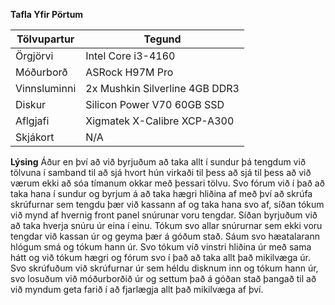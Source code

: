**Tafla Yfir Pörtum** 

**Tölvupartur** | **Tegund**
--- | --- 
Örgjörvi | Intel Core i3-4160
Móðurborð | ASRock H97M Pro
Vinnsluminni | 2x Mushkin Silverline 4GB DDR3
Diskur | Silicon Power V70 60GB SSD
Aflgjafi | Xigmatek X-Calibre XCP-A300
Skjákort | N/A


**Lýsing**
Áður en því að við byrjuðum að taka allt í sundur þá tengdum við tölvuna í samband til að sjá hvort hún virkaði til þess að sjá til þess að við værum ekki að sóa tímanum okkar með þessari tölvu. Svo fórum við í það að taka hana í sundur og byrjum á að taka hægri hliðina af með því að skrúfa skrúfurnar sem tengdu þær við kassann af og taka hana svo af, síðan tókum við mynd af hvernig front panel snúrunar voru tengdar. Síðan byrjuðum við að taka hverja snúru úr eina í einu. Tókum svo allar snúrurnar sem ekki voru tengdar við kassan úr og geyma þær á góðum stað. Sáum svo hæatalarann hlógum smá og tókum hann úr. Svo tókum við vinstri hliðina úr með sama hátt og við tókum hægri og fórum svo í það að taka allt það mikilvæga úr. Svo skrúfuðum við skrúfurnar úr sem héldu disknum inn og tókum hann úr, svo losuðum við móðurborðið úr og settum það á góðan stað þangað til að við myndum geta farið í að fjarlægja allt það mikilvæga af því. 

